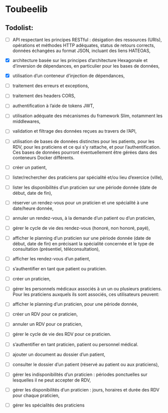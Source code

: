 # Toubeelib

## Todolist:
- [ ] API respectant les principes RESTful : désigation des ressources (URIs), opérations et méthodes
HTTP adéquates, status de retours corrects, données échangées au format JSON, incluant des
liens HATEOAS,
- [x] architecture basée sur les principes d’architecture Hexagonale et d’inversion de dépendances,
en particulier pour les bases de données,
- [x] utilisation d’un conteneur d’injection de dépendances,
- [ ] traitement des erreurs et exceptions,
- [ ] traitement des headers CORS,
- [ ] authentification à l’aide de tokens JWT,
- [ ] utilisation adéquate des mécanismes du framework Slim, notamment les middlewares,
- [ ] validation et filtrage des données reçues au travers de l’API,
- [ ] utilisation de bases de données distinctes pour les patients, pour les RDV, pour les praticiens et
ce qui s’y rattache, et pour l’authentification. Ces bases de données pourront éventuellement
être gérées dans des conteneurs Docker différents.

- [ ] créer un patient,
- [ ] lister/rechercher des praticiens par spécialité et/ou lieu d’exercice (ville),
- [ ] lister les disponibilités d’un praticien sur une période donnée (date de début, date de fin),
- [ ] réserver un rendez-vous pour un praticien et une spécialité à une date/heure donnée,
- [ ] annuler un rendez-vous, à la demande d’un patient ou d’un praticien,
- [ ] gérer le cycle de vie des rendez-vous (honoré, non honoré, payé),
- [ ] afficher le planning d’un praticien sur une période donnée (date de début, date de fin) en
précisant la spécialité concernée et le type de consultation (présentiel, téléconsultation),
- [ ] afficher les rendez-vous d’un patient,
- [ ] s’authentifier en tant que patient ou praticien.

- [ ] créer un praticien,
- [ ] gérer les personnels médicaux associés à un un ou plusieurs praticiens. Pour les praticiens
auxquels ils sont associés, ces utilisateurs peuvent:
- [ ] afficher le planning d’un praticien, pour une période donnée,
- [ ] créer un RDV pour ce praticien,
- [ ] annuler un RDV pour ce praticien,
- [ ] gérer le cycle de vie des RDV pour ce praticien.
- [ ] s’authentifier en tant praticien, patient ou personnel médical.

- [ ] ajouter un document au dossier d’un patient,
- [ ] consulter le dossier d’un patient (réservé au patient ou aux praticiens),
- [ ] gérer les indisponibilités d’un praticien : périodes ponctuelles sur lesquelles il ne peut accepter
de RDV,
- [ ] gérer les disponibilités d’un praticien : jours, horaires et durée des RDV pour chaque praticien,
- [ ] gérer les spécialités des praticiens

